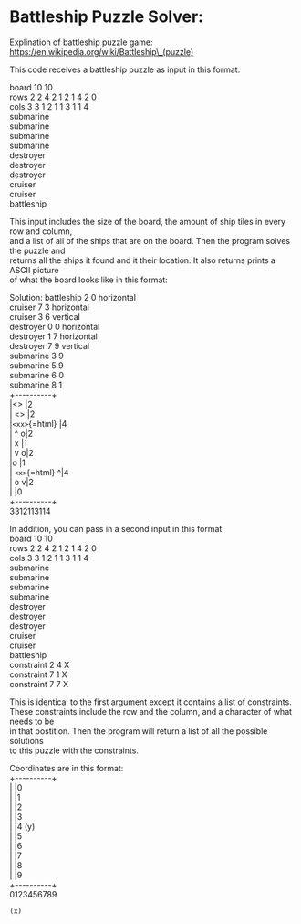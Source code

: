Battleship Puzzle Solver:
=========================

Explination of battleship puzzle game:
https://en.wikipedia.org/wiki/Battleship\_(puzzle)

This code receives a battleship puzzle as input in this format:

board 10 10\
rows 2 2 4 2 1 2 1 4 2 0\
cols 3 3 1 2 1 1 3 1 1 4\
submarine\
submarine\
submarine\
submarine\
destroyer\
destroyer\
destroyer\
cruiser\
cruiser\
battleship

This input includes the size of the board, the amount of ship tiles in
every row and column,\
and a list of all of the ships that are on the board. Then the program
solves the puzzle and\
returns all the ships it found and it their location. It also returns
prints a ASCII picture\
of what the board looks like in this format:

Solution: battleship 2 0 horizontal\
cruiser 7 3 horizontal\
cruiser 3 6 vertical\
destroyer 0 0 horizontal\
destroyer 1 7 horizontal\
destroyer 7 9 vertical\
submarine 3 9\
submarine 5 9\
submarine 6 0\
submarine 8 1\
+----------+\
\|\<\> \|2\
\| \<\> \|2\
\|`<xx>`{=html} \|4\
\| \^ o\|2\
\| x \|1\
\| v o\|2\
\|o \|1\
\| `<x>`{=html} \^\|4\
\| o v\|2\
\| \|0\
+----------+\
3312113114

In addition, you can pass in a second input in this format:\
board 10 10\
rows 2 2 4 2 1 2 1 4 2 0\
cols 3 3 1 2 1 1 3 1 1 4\
submarine\
submarine\
submarine\
submarine\
destroyer\
destroyer\
destroyer\
cruiser\
cruiser\
battleship\
constraint 2 4 X\
constraint 7 1 X\
constraint 7 7 X

This is identical to the first argument except it contains a list of
constraints.\
These constraints include the row and the column, and a character of
what needs to be\
in that postition. Then the program will return a list of all the
possible solutions\
to this puzzle with the constraints.

Coordinates are in this format:\
+----------+\
\| \|0\
\| \|1\
\| \|2\
\| \|3\
\| \|4 (y)\
\| \|5\
\| \|6\
\| \|7\
\| \|8\
\| \|9\
+----------+\
0123456789

    (x)
